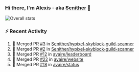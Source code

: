 ### Hi there, I'm Alexis - aka [Senither][website] 👋

![Overall stats](https://github-readme-stats.vercel.app/api?username=senither&theme=cobalt&show_icons=true&count_private=true)

### :zap: Recent Activity

<!--START_SECTION:activity-->
1. 🎉 Merged PR [#3](https://github.com/Senither/hypixel-skyblock-guild-scanner/pull/3) in [Senither/hypixel-skyblock-guild-scanner](https://github.com/Senither/hypixel-skyblock-guild-scanner)
2. 🎉 Merged PR [#2](https://github.com/Senither/hypixel-skyblock-guild-scanner/pull/2) in [Senither/hypixel-skyblock-guild-scanner](https://github.com/Senither/hypixel-skyblock-guild-scanner)
3. 🎉 Merged PR [#12](https://github.com/avaire/leaderboard/pull/12) in [avaire/leaderboard](https://github.com/avaire/leaderboard)
4. 🎉 Merged PR [#22](https://github.com/avaire/website/pull/22) in [avaire/website](https://github.com/avaire/website)
5. 🎉 Merged PR [#18](https://github.com/avaire/status/pull/18) in [avaire/status](https://github.com/avaire/status)
<!--END_SECTION:activity-->

[website]: https://senither.com
